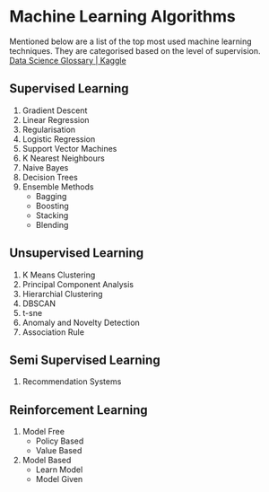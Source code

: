# Machine Learning Algorithms
Mentioned below are a list of the top most used machine learning techniques. They are categorised based on the level of supervision.  
[Data Science Glossary | Kaggle](https://www.kaggle.com/code/shivamb/data-science-glossary-on-kaggle)


## Supervised Learning
1. Gradient Descent
2. Linear Regression
3. Regularisation
4. Logistic Regression
5. Support Vector Machines
6. K Nearest Neighbours
7. Naive Bayes
8. Decision Trees
9. Ensemble Methods
    - Bagging
    - Boosting
    - Stacking
    - Blending


## Unsupervised Learning
1. K Means Clustering
2. Principal Component Analysis
3. Hierarchial Clustering
4. DBSCAN
5. t-sne
6. Anomaly and Novelty Detection
7. Association Rule


## Semi Supervised Learning
1. Recommendation Systems


## Reinforcement Learning
1. Model Free
    - Policy Based
    - Value Based
2. Model Based
    - Learn Model
    - Model Given